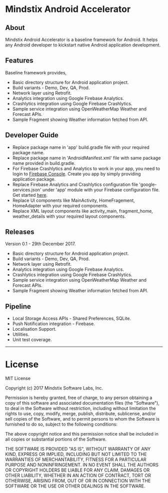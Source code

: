 Mindstix Android Accelerator
============================

## About

Mindstix Android Accelerator is a baseline framework for Android. It helps any Android developer to kickstart native Android application development.

## Features

Baseline framework provides,

* Basic directory structure for Android application project.
* Build variants - Demo, Dev, QA, Prod.
* Network layer using Retrofit.
* Analytics integration using Google Firebase Analytics.
* Crashlytics integration using Google Firebase Crashlytics.
* Sample service integration using OpenWeatherMap Weather and Forecast APIs.
* Sample Fragment showing Weather information fetched from API.

## Developer Guide

* Replace package name in 'app' build.gradle file with your required package name.
* Replace package name in 'AndroidManifest.xml' file with same package name provided in build.gradle.
* For Firebase Crashlytics and Analytics to work in your app, you need to login to [Firebase Console][firebase-console]. Create you app by simply providing application package.
* Replace Firebase Analytics and Crashlytics configuration file 'google-services.json' under 'app' module with your Firebase configuration file. Get started [here][firebase-crashlytics].
* Replace UI components like MainActivity, HomeFragement, HomeAdapter with your required components.
* Replace XML layout components like activity_main, fragment_home, weather_details with your required layout components.

## Releases

Version 0.1 - 29th December 2017.

* Basic directory structure for Android application project.
* Build variants - Demo, Dev, QA, Prod.
* Network layer using Retrofit.
* Analytics integration using Google Firebase Analytics.
* Crashlytics integration using Google Firebase Crashlytics.
* Sample service integration using OpenWeatherMap Weather and Forecast APIs.
* Sample Fragment showing Weather information fetched from API.

## Pipeline

* Local Storage Access APIs - Shared Preferences, SQLite.
* Push Notification integration - Firebase.
* Localisation Support.
* Utilities.
* Unit test coverage.

---

# License

MIT License

Copyright (c) 2017 Mindstix Software Labs, Inc.

Permission is hereby granted, free of charge, to any person obtaining a copy
of this software and associated documentation files (the "Software"), to deal
in the Software without restriction, including without limitation the rights
to use, copy, modify, merge, publish, distribute, sublicense, and/or sell
copies of the Software, and to permit persons to whom the Software is
furnished to do so, subject to the following conditions:

The above copyright notice and this permission notice shall be included in all
copies or substantial portions of the Software.

THE SOFTWARE IS PROVIDED "AS IS", WITHOUT WARRANTY OF ANY KIND, EXPRESS OR
IMPLIED, INCLUDING BUT NOT LIMITED TO THE WARRANTIES OF MERCHANTABILITY,
FITNESS FOR A PARTICULAR PURPOSE AND NONINFRINGEMENT. IN NO EVENT SHALL THE
AUTHORS OR COPYRIGHT HOLDERS BE LIABLE FOR ANY CLAIM, DAMAGES OR OTHER
LIABILITY, WHETHER IN AN ACTION OF CONTRACT, TORT OR OTHERWISE, ARISING FROM,
OUT OF OR IN CONNECTION WITH THE SOFTWARE OR THE USE OR OTHER DEALINGS IN THE
SOFTWARE.

[firebase-console]: https://firebase.google.com/console/
[firebase-crashlytics]: https://firebase.google.com/docs/crashlytics/